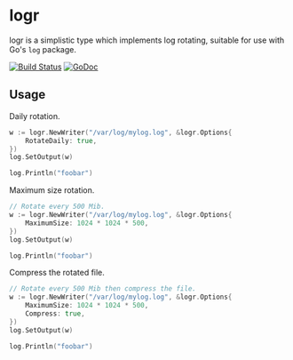logr
====

logr is a simplistic type which implements log rotating, suitable for use with Go's `log` package.

[![Build Status](https://travis-ci.org/vrischmann/logr.svg?branch=master)](https://travis-ci.org/vrischmann/logr)
[![GoDoc](https://godoc.org/github.com/vrischmann/logr?status.svg)](https://godoc.org/github.com/vrischmann/logr)

Usage
-----

Daily rotation.

```go
w := logr.NewWriter("/var/log/mylog.log", &logr.Options{
    RotateDaily: true,
})
log.SetOutput(w)

log.Println("foobar")
```

Maximum size rotation.

```go
// Rotate every 500 Mib.
w := logr.NewWriter("/var/log/mylog.log", &logr.Options{
    MaximumSize: 1024 * 1024 * 500,
})
log.SetOutput(w)

log.Println("foobar")
```

Compress the rotated file.

```go
// Rotate every 500 Mib then compress the file.
w := logr.NewWriter("/var/log/mylog.log", &logr.Options{
    MaximumSize: 1024 * 1024 * 500,
    Compress: true,
})
log.SetOutput(w)

log.Println("foobar")
```
